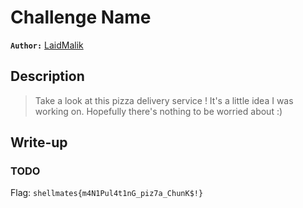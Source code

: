 # Challenge Name

**`Author:`** [LaidMalik](https://github.com/malikDaCoda)

## Description

> Take a look at this pizza delivery service ! It's a little idea I was working on.
> Hopefully there's nothing to be worried about :)

## Write-up

### TODO

Flag: `shellmates{m4N1Pul4t1nG_piz7a_ChunK$!}`
